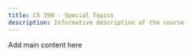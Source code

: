 ```yaml
---
title: CS 399 - Special Topics
description: Informative description of the course
---
```


Add main content here